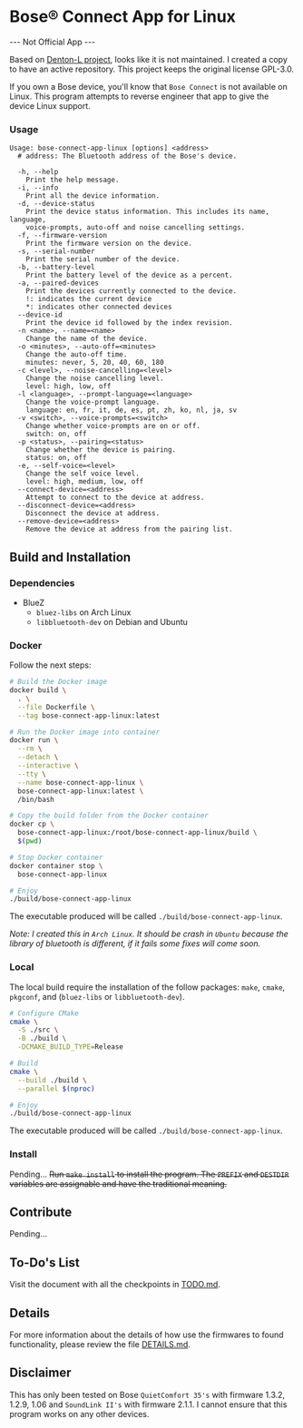 # Bose® Connect App for Linux

--- Not Official App ---

Based on [Denton-L project][Denton-L], looks like it is not maintained. I
created a copy to have an active repository. This project keeps the original
license GPL-3.0.

If you own a Bose device, you'll know that `Bose Connect` is not available on
Linux. This program attempts to reverse engineer that app to give the device
Linux support.

### Usage

```text
Usage: bose-connect-app-linux [options] <address>
  # address: The Bluetooth address of the Bose's device.

  -h, --help
    Print the help message.
  -i, --info
    Print all the device information.
  -d, --device-status
    Print the device status information. This includes its name, language,
    voice-prompts, auto-off and noise cancelling settings.
  -f, --firmware-version
    Print the firmware version on the device.
  -s, --serial-number
    Print the serial number of the device.
  -b, --battery-level
    Print the battery level of the device as a percent.
  -a, --paired-devices
    Print the devices currently connected to the device.
    !: indicates the current device
    *: indicates other connected devices
  --device-id
    Print the device id followed by the index revision.
  -n <name>, --name=<name>
    Change the name of the device.
  -o <minutes>, --auto-off=<minutes>
    Change the auto-off time.
    minutes: never, 5, 20, 40, 60, 180
  -c <level>, --noise-cancelling=<level>
    Change the noise cancelling level.
    level: high, low, off
  -l <language>, --prompt-language=<language>
    Change the voice-prompt language.
    language: en, fr, it, de, es, pt, zh, ko, nl, ja, sv
  -v <switch>, --voice-prompts=<switch>
    Change whether voice-prompts are on or off.
    switch: on, off
  -p <status>, --pairing=<status>
    Change whether the device is pairing.
    status: on, off
  -e, --self-voice=<level>
    Change the self voice level.
    level: high, medium, low, off
  --connect-device=<address>
    Attempt to connect to the device at address.
  --disconnect-device=<address>
    Disconnect the device at address.
  --remove-device=<address>
    Remove the device at address from the pairing list.
```

## Build and Installation

### Dependencies

* BlueZ
    * `bluez-libs` on Arch Linux
    * `libbluetooth-dev` on Debian and Ubuntu

### Docker

Follow the next steps:

```bash
# Build the Docker image
docker build \
  . \
  --file Dockerfile \
  --tag bose-connect-app-linux:latest

# Run the Docker image into container
docker run \
  --rm \
  --detach \
  --interactive \
  --tty \
  --name bose-connect-app-linux \
  bose-connect-app-linux:latest \
  /bin/bash

# Copy the build folder from the Docker container
docker cp \
  bose-connect-app-linux:/root/bose-connect-app-linux/build \
  $(pwd)

# Stop Docker container
docker container stop \
  bose-connect-app-linux

# Enjoy
./build/bose-connect-app-linux
```

The executable produced will be called `./build/bose-connect-app-linux`.

*Note: I created this in `Arch Linux`. It should be crash in `Ubuntu` because
the library of bluetooth is different, if it fails some fixes will come soon.*

### Local

The local build require the installation of the follow packages: `make`,
`cmake`, `pkgconf`, and (`bluez-libs` or `libbluetooth-dev`).

```bash
# Configure CMake
cmake \
  -S ./src \
  -B ./build \
  -DCMAKE_BUILD_TYPE=Release

# Build
cmake \
  --build ./build \
  --parallel $(nproc)

# Enjoy
./build/bose-connect-app-linux
```

The executable produced will be called `./build/bose-connect-app-linux`.

### Install

Pending... ~~Run `make install` to install the program. The `PREFIX` and
`DESTDIR` variables are assignable and have the traditional meaning.~~

## Contribute

Pending...

## To-Do's List

Visit the document with all the checkpoints in [TODO.md][todo.md].

## Details

For more information about the details of how use the firmwares to found
functionality, please review the file [DETAILS.md][details-file].

## Disclaimer

This has only been tested on Bose `QuietComfort 35's` with firmware 1.3.2,
1.2.9, 1.06 and `SoundLink II's` with firmware 2.1.1. I cannot ensure that this
program works on any other devices.


[Denton-L]: https://github.com/Denton-L/based-connect

[details-file]: ./DETAILS.md

[todo.md]: ./TODO.md

